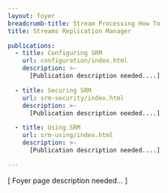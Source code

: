 ```yaml
---
layout: foyer
breadcrumb-title: Stream Processing How To
title: Streams Replication Manager

publications:
  - title: Configuring SRM
    url: configuration/index.html
    description: >-
      [Publication description needed....]

  - title: Securing SRM
    url: srm-security/index.html
    description: >-
      [Publication description needed....]

  - title: Using SRM
    url: srm-using/index.html
    description: >-
      [Publication description needed....]

---
```


[ Foyer page description needed... ]
